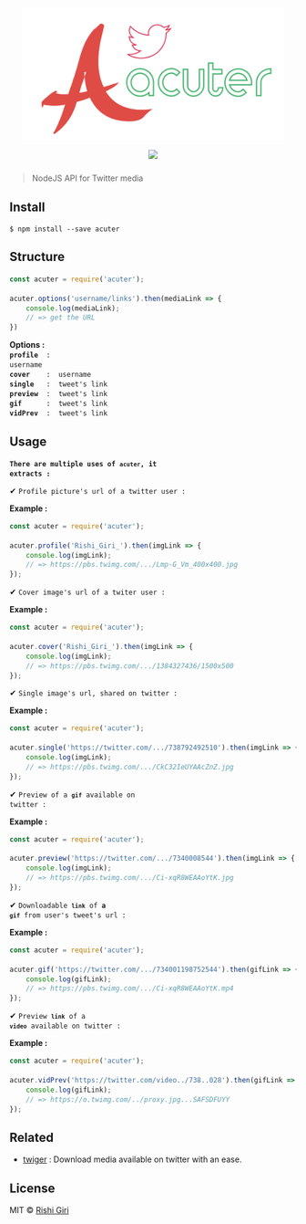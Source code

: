 <h1 align="center">
	<br>
	<img width="460" src="https://raw.githubusercontent.com/rishigiridotcom/rishigiri.com/gh-pages/github/4.png" alt="acuter">
	<br>
	<img src="https://travis-ci.org/CodeDotJS/acuter.svg?branch=master">
</h1>

> NodeJS API for Twitter media

## Install

```
$ npm install --save acuter
```

## Structure

```js
const acuter = require('acuter');

acuter.options('username/links').then(mediaLink => {
	console.log(mediaLink);
	// => get the URL
})
```
__Options :__ <br><code>__profile__ &nbsp;:&nbsp; username</code> <br> <code>__cover__ &nbsp;&nbsp;&nbsp;:&nbsp; username</code> <br> <code>__single__ &nbsp;&nbsp;:&nbsp; tweet's link</code> <br> <code>__preview__ &nbsp;:&nbsp; tweet's link</code> <br> <code>__gif__ &nbsp;&nbsp;&nbsp;&nbsp;&nbsp;:&nbsp; tweet's link</code>
<br> <code>__vidPrev__ &nbsp;:&nbsp; tweet's link</code>

## Usage

<code>__There are multiple uses of ```acuter```, it extracts :__</code>

✔ <code>Profile picture's url of a twitter user : </code>

__Example :__

```js
const acuter = require('acuter');

acuter.profile('Rishi_Giri_').then(imgLink => {
	console.log(imgLink);
	// => https://pbs.twimg.com/.../Lmp-G_Vm_400x400.jpg
});
```

✔ <code>Cover image's url of a twiter user : </code>

__Example :__

```js
const acuter = require('acuter');

acuter.cover('Rishi_Giri_').then(imgLink => {
	console.log(imgLink);
	// => https://pbs.twimg.com/.../1384327436/1500x500
});
```

✔ <code>Single image's url, shared on twitter : </code>

__Example :__

```js
const acuter = require('acuter');

acuter.single('https://twitter.com/.../738792492510').then(imgLink => {
	console.log(imgLink);
	// => https://pbs.twimg.com/.../CkC32IeUYAAcZnZ.jpg
});
```

✔ <code>Preview of a __```gif```__ available on twitter : </code>

__Example :__

```js
const acuter = require('acuter');

acuter.preview('https://twitter.com/.../7340008544').then(imgLink => {
	console.log(imgLink);
	// => https://pbs.twimg.com/.../Ci-xqR8WEAAoYtK.jpg
});
```

✔ <code>Downloadable __```link```__ of __a ```gif```__ from user's tweet's url : </code>

__Example :__

```js
const acuter = require('acuter');

acuter.gif('https://twitter.com/.../734001198752544').then(gifLink => {
	console.log(gifLink);
	// => https://pbs.twimg.com/.../Ci-xqR8WEAAoYtK.mp4
});
```

✔ <code>Preview __```link```__ of a __```video```__ available on twitter : </code>

__Example :__

```js
const acuter = require('acuter');

acuter.vidPrev('https://twitter.com/video../738..028').then(gifLink => {
	console.log(gifLink);
	// => https://o.twimg.com/../proxy.jpg...SAFSDFUYY
});
```

## Related

- [twiger](https://github.com/CodeDotJS/twiger) : Download media available on twitter with an ease.

## License

MIT &copy; [Rishi Giri](http://rishigiri.com)